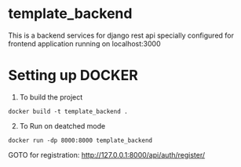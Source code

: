 # template_backend

This is a backend services for django rest api specially configured for frontend application running on localhost:3000


# Setting up DOCKER
1. To build the project
```
docker build -t template_backend .
```
2. To Run on deatched mode
```
docker run -dp 8000:8000 template_backend
```

GOTO 
for registration: http://127.0.0.1:8000/api/auth/register/
